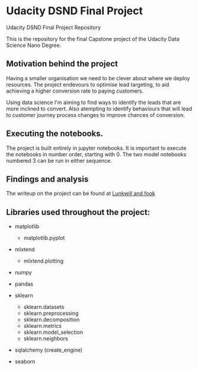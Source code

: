 # Udacity DSND Final Project
Udacity DSND Final Project Repository

This is the repository for the final Capstone project of the Udacity Data Science Nano Degree. 

## Motivation behind the project

Having a smaller organisation we need to be clever about where we deploy resources. The project endevours to optimise lead targeting, to aid achieving a higher conversion rate to paying customers. 

Using data science I'm aiming to find ways to identify the leads that are more inclined to convert. Also atempting to identify behaviours that will lead to customer journey process changes to improve chances of conversion. 

## Executing the notebooks. 
The project is built entirely in jupyter notebooks. It is important to execute the notebooks in number order, starting with 0. The two model notebooks numbered 3 can be run in either sequence. 

## Findings and analysis 
The writeup on the project can be found at [Lunkwill and fook](https://lunkwillandfook.dev/2021/01/21/can-you-judge-a-book-by-its-cover-when-trying-to-target-potential-customers/)

## Libraries used throughout the project:

* matplotlib
  * matplotlib.pyplot

* mlxtend
  * mlxtend.plotting

* numpy

* pandas

* sklearn
  * sklearn.datasets
  * sklearn.preprocessing
  * sklearn.decomposition
  * sklearn.metrics
  * sklearn.model_selection
  * sklearn.neighbors

* sqlalchemy (create_engine)

* seaborn
 